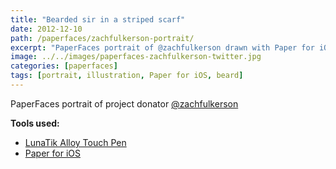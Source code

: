 ```yaml
---
title: "Bearded sir in a striped scarf"
date: 2012-12-10
path: /paperfaces/zachfulkerson-portrait/
excerpt: "PaperFaces portrait of @zachfulkerson drawn with Paper for iOS on an iPad."
image: ../../images/paperfaces-zachfulkerson-twitter.jpg
categories: [paperfaces]
tags: [portrait, illustration, Paper for iOS, beard]
---
```


PaperFaces portrait of project donator [@zachfulkerson](https://twitter.com/zachfulkerson)

**Tools used:**

- [LunaTik Alloy Touch Pen](https://www.amazon.com/gp/product/B00821TR7G/ref=as_li_ss_tl?ie=UTF8&tag=mademist-20&linkCode=as2&camp=1789&creative=390957&creativeASIN=B00821TR7G)
- [Paper for iOS](https://paper.bywetransfer.com/)
